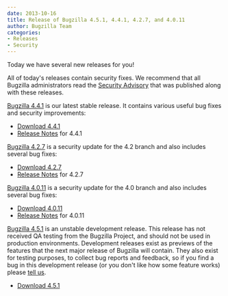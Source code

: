 ```yaml
---
date: 2013-10-16
title: Release of Bugzilla 4.5.1, 4.4.1, 4.2.7, and 4.0.11
author: Bugzilla Team
categories:
- Releases
- Security
---
```


Today we have several new releases for you!

All of today's releases contain security fixes. We recommend that all Bugzilla administrators read the [Security Advisory](/security/4.0.10/) that was published along with these releases.

[Bugzilla 4.4.1](/releases/4.4.1/) is our latest stable release. It contains various useful bug fixes and security improvements:

*   [Download 4.4.1](/download/#v44)
*   [Release Notes](/releases/4.4.1/) for 4.4.1

[Bugzilla 4.2.7](/releases/4.2.7/) is a security update for the 4.2 branch and also includes several bug fixes:

*   [Download 4.2.7](/download/#v42)
*   [Release Notes](/releases/4.2.7/) for 4.2.7

[Bugzilla 4.0.11](/releases/4.0.11/) is a security update for the 4.0 branch and also includes several bug fixes:

*   [Download 4.0.11](/download/#v40)
*   [Release Notes](/releases/4.0.11/) for 4.0.11

[Bugzilla 4.5.1](/releases/5.0/) is an unstable development release. This release has not received QA testing from the Bugzilla Project, and should not be used in production environments. Development releases exist as previews of the features that the next major release of Bugzilla will contain. They also exist for testing purposes, to collect bug reports and feedback, so if you find a bug in this development release (or you don't like how some feature works) please [tell us](/developers/reporting_bugs.html).

*   [Download 4.5.1](/download/#v50)

